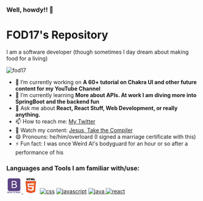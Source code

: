 ### Well, howdy!! 👋

# FOD17's Repository
I am a software developer (though sometimes I day dream about making food for a living)
<p align="left"> <img src="https://komarev.com/ghpvc/?username=fod17&label=Profile%20views&color=0e75b6&style=flat" alt="fod17" /> </p>



- 🔭 I’m currently working on **A 60+ tutorial on Chakra UI and other future content for my YouTube Channel**
- 🌱 I’m currently learning **More about APIs. At work I am diving more into SpringBoot and the backend fun**
- 💬 Ask me about **React, React Stuff, Web Development, or really anything.**
- 📫 How to reach me: [My Twitter](https://twitter.com/Therealmarkw1) 
- :small_red_triangle_down: Watch my content: [Jesus, Take the Compiler](https://www.youtube.com/channel/UC9jtlMFkc_63Qor1jfgGT1g)
- 😄 Pronouns: he/him/overloard (I signed a marriage certificate with this)
- ⚡ Fun fact: I was once Weird Al's bodyguard for an hour or so after a performance of his

<h3 align="left">Languages and Tools I am familiar with/use:</h3>
<p align="left"  background-color="#f0f6fc">
 <a href="https://getbootstrap.com" target="_blank"> <img src="https://raw.githubusercontent.com/devicons/devicon/master/icons/bootstrap/bootstrap-plain-wordmark.svg" alt="bootstrap" width="40" height="40"/> </a>
  <a href="https://developer.mozilla.org/en-US/" target="_blank"> <img src="https://raw.githubusercontent.com/devicons/devicon/master/icons/html5/html5-original-wordmark.svg" alt="html5" width="40" height="40"/></a>
   <a href="https://developer.mozilla.org/en-US/" target="_blank">  <img src="https://github.com/detain/svg-logos/blob/master/svg/css3.svg" alt="css" width="40" height="40"/></a>
  <a href="https://developer.mozilla.org/en-US/" target="_blank">  <img src="https://ultimatecourses.com/assets/category/javascript-58bb09245e2abeaf56f7db48e86fa4454c2f316a4c6c71aadaa2bdf3b206ab95.svg" alt="javascript" width="40" height="40"/></a>
    <a href="https://www.java.com/en/" target="_blank"> <img src="https://www.vectorlogo.zone/logos/java/java-ar21.svg" alt="java" width="40" height="40"/> </a>
   <a href="https://https://reactjs.org/" target="_blank"> <img src="https://www.vectorlogo.zone/logos/reactjs/reactjs-icon.svg" alt="react" width="40" height="40"/> </a>
  
</p>
